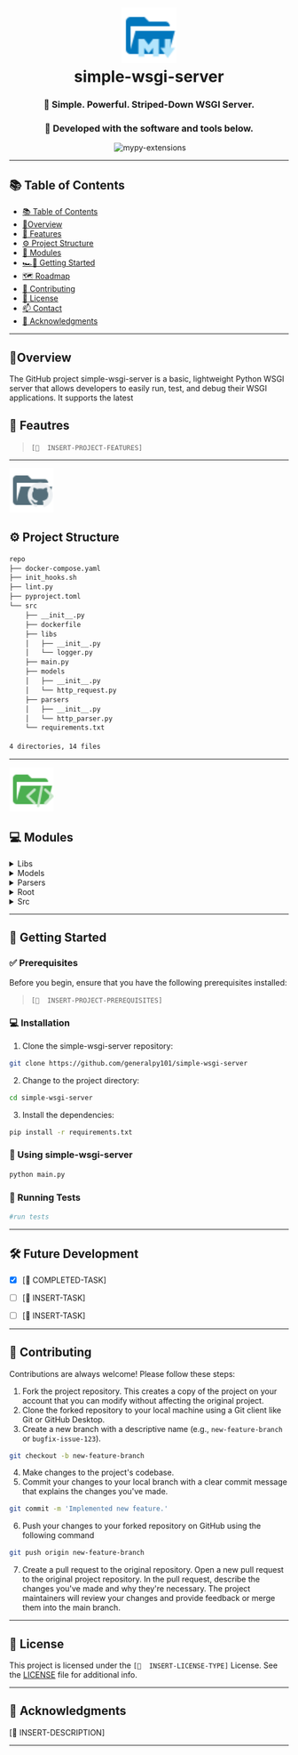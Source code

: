 
<div align="center">
<h1 align="center">
<img src="https://raw.githubusercontent.com/PKief/vscode-material-icon-theme/ec559a9f6bfd399b82bb44393651661b08aaf7ba/icons/folder-markdown-open.svg" width="100" />
<br>
simple-wsgi-server
</h1>
<h3 align="center">📍 Simple. Powerful. Striped-Down WSGI Server.</h3>
<h3 align="center">🚀 Developed with the software and tools below.</h3>
<p align="center">

<img src="https://img.shields.io/badge/GNU%20Bash-4EAA25.svg?style=for-the-badge&logo=GNU-Bash&logoColor=white" alt="" />
<img src="https://img.shields.io/badge/Python-3776AB.svg?style=for-the-badge&logo=Python&logoColor=white" alt="mypy-extensions" />
</p>

</div>

---
## 📚 Table of Contents
- [📚 Table of Contents](#-table-of-contents)
- [📍Overview](#-introdcution)
- [🔮 Features](#-features)
- [⚙️ Project Structure](#project-structure)
- [🧩 Modules](#modules)
- [🏎💨 Getting Started](#-getting-started)
- [🗺 Roadmap](#-roadmap)
- [🤝 Contributing](#-contributing)
- [🪪 License](#-license)
- [📫 Contact](#-contact)
- [🙏 Acknowledgments](#-acknowledgments)

---

## 📍Overview

The GitHub project simple-wsgi-server is a basic, lightweight Python WSGI server that allows developers to easily run, test, and debug their WSGI applications. It supports the latest

## 🔮 Feautres

> `[📌  INSERT-PROJECT-FEATURES]`

---

<img src="https://raw.githubusercontent.com/PKief/vscode-material-icon-theme/ec559a9f6bfd399b82bb44393651661b08aaf7ba/icons/folder-github-open.svg" width="80" />

## ⚙️ Project Structure

```bash
repo
├── docker-compose.yaml
├── init_hooks.sh
├── lint.py
├── pyproject.toml
└── src
    ├── __init__.py
    ├── dockerfile
    ├── libs
    │   ├── __init__.py
    │   └── logger.py
    ├── main.py
    ├── models
    │   ├── __init__.py
    │   └── http_request.py
    ├── parsers
    │   ├── __init__.py
    │   └── http_parser.py
    └── requirements.txt

4 directories, 14 files
```
---

<img src="https://raw.githubusercontent.com/PKief/vscode-material-icon-theme/ec559a9f6bfd399b82bb44393651661b08aaf7ba/icons/folder-src-open.svg" width="80" />

## 💻 Modules
<details closed><summary>Libs</summary>

| File      | Summary                                                                                                                                                                                                        | Module             |
|:----------|:---------------------------------------------------------------------------------------------------------------------------------------------------------------------------------------------------------------|:-------------------|
| logger.py | This code creates a logger object with the given name and sets the log level based on the environment variable LOG_LEVEL . It also adds a StreamHandler to the logger and sets the formatter for the handler . | src/libs/logger.py |

</details>

<details closed><summary>Models</summary>

| File            | Summary                                                                                                                                                                                                                                     | Module                     |
|:----------------|:--------------------------------------------------------------------------------------------------------------------------------------------------------------------------------------------------------------------------------------------|:---------------------------|
| http_request.py | This code creates a class called HTTPRequest which is used to create a request string from a given method , path , protocol , headers , and body . It also uses the StringIO module from the io library to format the body of the request . | src/models/http_request.py |

</details>

<details closed><summary>Parsers</summary>

| File           | Summary                                                                                                                                                                                                                                                | Module                     |
|:---------------|:-------------------------------------------------------------------------------------------------------------------------------------------------------------------------------------------------------------------------------------------------------|:---------------------------|
| http_parser.py | This code defines a function called parse_http which takes a string as an argument . It splits the string into four parts and assigns them to variables . It then creates a dictionary with the method , path , protocol , headers , and body from the | src/parsers/http_parser.py |

</details>

<details closed><summary>Root</summary>

| File          | Summary                                                                                                                                                                                                          | Module        |
|:--------------|:-----------------------------------------------------------------------------------------------------------------------------------------------------------------------------------------------------------------|:--------------|
| .pylintrc     | This code disables certain warnings for docstrings in Python code . Specifically , it disables warnings C0114 ( missing - module - docstring ) , C0116 ( missing - function - docstring ) , and C0115 ( missing- | .pylintrc     |
| init_hooks.sh | This code creates a pre - commit hook for a git repository that runs a black code formatter on the source files , adds them to the repository , and then runs a python linter on the source files .              | init_hooks.sh |
| lint.py       | This code runs PyLint on a given directory and checks the score against a given threshold . If the score is below the threshold , an exception is raised . Otherwise , the code exits with a success code .      | lint.py       |

</details>

<details closed><summary>Src</summary>

| File          | Summary                                                                                                                                                                                                                                                        | Module            |
|:--------------|:---------------------------------------------------------------------------------------------------------------------------------------------------------------------------------------------------------------------------------------------------------------|:------------------|
| main.py       | This code creates a server that listens on a given host and port , and handles incoming requests using the HTTP protocol . It uses the socket , selectors , and types modules to create a server with a capacity of 1024 , and a buffer size of                | src/main.py       |
| .dockerignore | Pycache is a Python library that provides a caching system for Python applications . It allows developers to store and retrieve data from a cache , and provides a range of features such as expiration , eviction , and invalidation . Pycache is designed to | src/.dockerignore |
| dockerfile    | This code creates a Python 3.12.0a5 - slim environment , installs build - essential and python3 - pip , copies the current directory into the environment , installs the requirements from the requirements.txt file , sets an                                 | src/dockerfile    |

</details>
<hr />

## 🚀 Getting Started

### ✅ Prerequisites

Before you begin, ensure that you have the following prerequisites installed:
> `[📌  INSERT-PROJECT-PREREQUISITES]`

### 💻 Installation

1. Clone the simple-wsgi-server repository:
```sh
git clone https://github.com/generalpy101/simple-wsgi-server
```

2. Change to the project directory:
```sh
cd simple-wsgi-server
```

3. Install the dependencies:
```sh
pip install -r requirements.txt
```

### 🤖 Using simple-wsgi-server

```sh
python main.py
```

### 🧪 Running Tests
```sh
#run tests
```

<hr />

## 🛠 Future Development
- [X] [📌  COMPLETED-TASK]
- [ ] [📌  INSERT-TASK]
- [ ] [📌  INSERT-TASK]


---

## 🤝 Contributing
Contributions are always welcome! Please follow these steps:
1. Fork the project repository. This creates a copy of the project on your account that you can modify without affecting the original project.
2. Clone the forked repository to your local machine using a Git client like Git or GitHub Desktop.
3. Create a new branch with a descriptive name (e.g., `new-feature-branch` or `bugfix-issue-123`).
```sh
git checkout -b new-feature-branch
```
4. Make changes to the project's codebase.
5. Commit your changes to your local branch with a clear commit message that explains the changes you've made.
```sh
git commit -m 'Implemented new feature.'
```
6. Push your changes to your forked repository on GitHub using the following command
```sh
git push origin new-feature-branch
```
7. Create a pull request to the original repository.
Open a new pull request to the original project repository. In the pull request, describe the changes you've made and why they're necessary.
The project maintainers will review your changes and provide feedback or merge them into the main branch.

---

## 🪪 License

This project is licensed under the `[📌  INSERT-LICENSE-TYPE]` License. See the [LICENSE](https://docs.github.com/en/communities/setting-up-your-project-for-healthy-contributions/adding-a-license-to-a-repository) file for additional info.

---

## 🙏 Acknowledgments

[📌  INSERT-DESCRIPTION]


---

